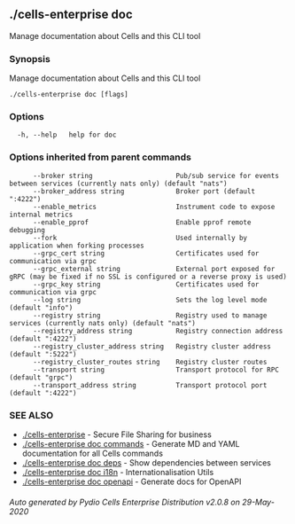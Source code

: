 ## ./cells-enterprise doc

Manage documentation about Cells and this CLI tool

### Synopsis

Manage documentation about Cells and this CLI tool

```
./cells-enterprise doc [flags]
```

### Options

```
  -h, --help   help for doc
```

### Options inherited from parent commands

```
      --broker string                     Pub/sub service for events between services (currently nats only) (default "nats")
      --broker_address string             Broker port (default ":4222")
      --enable_metrics                    Instrument code to expose internal metrics
      --enable_pprof                      Enable pprof remote debugging
      --fork                              Used internally by application when forking processes
      --grpc_cert string                  Certificates used for communication via grpc
      --grpc_external string              External port exposed for gRPC (may be fixed if no SSL is configured or a reverse proxy is used)
      --grpc_key string                   Certificates used for communication via grpc
      --log string                        Sets the log level mode (default "info")
      --registry string                   Registry used to manage services (currently nats only) (default "nats")
      --registry_address string           Registry connection address (default ":4222")
      --registry_cluster_address string   Registry cluster address (default ":5222")
      --registry_cluster_routes string    Registry cluster routes
      --transport string                  Transport protocol for RPC (default "grpc")
      --transport_address string          Transport protocol port (default ":4222")
```

### SEE ALSO

* [./cells-enterprise](./cells-enterprise)	 - Secure File Sharing for business
* [./cells-enterprise doc commands](./cells-enterprise-doc-commands)	 - Generate MD and YAML documentation for all Cells commands
* [./cells-enterprise doc deps](./cells-enterprise-doc-deps)	 - Show dependencies between services
* [./cells-enterprise doc i18n](./cells-enterprise-doc-i18n)	 - Internationalisation Utils
* [./cells-enterprise doc openapi](./cells-enterprise-doc-openapi)	 - Generate docs for OpenAPI

###### Auto generated by Pydio Cells Enterprise Distribution v2.0.8 on 29-May-2020
